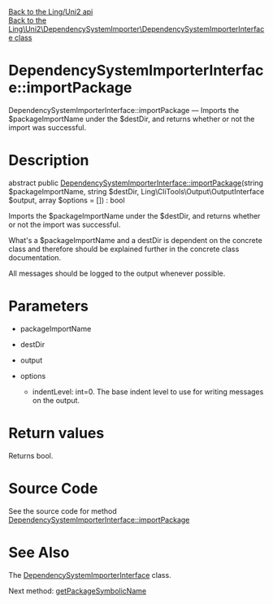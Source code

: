 [Back to the Ling/Uni2 api](https://github.com/lingtalfi/Uni2/blob/master/doc/api/Ling/Uni2.md)<br>
[Back to the Ling\Uni2\DependencySystemImporter\DependencySystemImporterInterface class](https://github.com/lingtalfi/Uni2/blob/master/doc/api/Ling/Uni2/DependencySystemImporter/DependencySystemImporterInterface.md)


DependencySystemImporterInterface::importPackage
================



DependencySystemImporterInterface::importPackage — Imports the $packageImportName under the $destDir, and returns whether or not the import was successful.




Description
================


abstract public [DependencySystemImporterInterface::importPackage](https://github.com/lingtalfi/Uni2/blob/master/doc/api/Ling/Uni2/DependencySystemImporter/DependencySystemImporterInterface/importPackage.md)(string $packageImportName, string $destDir, Ling\CliTools\Output\OutputInterface $output, array $options = []) : bool




Imports the $packageImportName under the $destDir, and returns whether or not the import was successful.

What's a $packageImportName and a destDir is dependent on the concrete class and therefore should be explained
further in the concrete class documentation.

All messages should be logged to the output whenever possible.




Parameters
================


- packageImportName

    

- destDir

    

- output

    

- options

    - indentLevel: int=0. The base indent level to use for writing messages on the output.


Return values
================

Returns bool.








Source Code
===========
See the source code for method [DependencySystemImporterInterface::importPackage](https://github.com/lingtalfi/Uni2/blob/master/DependencySystemImporter/DependencySystemImporterInterface.php#L39-L39)


See Also
================

The [DependencySystemImporterInterface](https://github.com/lingtalfi/Uni2/blob/master/doc/api/Ling/Uni2/DependencySystemImporter/DependencySystemImporterInterface.md) class.

Next method: [getPackageSymbolicName](https://github.com/lingtalfi/Uni2/blob/master/doc/api/Ling/Uni2/DependencySystemImporter/DependencySystemImporterInterface/getPackageSymbolicName.md)<br>


